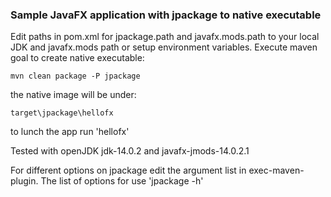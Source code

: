### Sample JavaFX application with jpackage to native executable



Edit paths in pom.xml for jpackage.path and javafx.mods.path to your local JDK and javafx.mods path or setup environment variables.
Execute maven goal to create native executable:

```mvn clean package -P jpackage``` 

the native image will be under:

 ```target\jpackage\hellofx```
 
to lunch the app run 'hellofx'
 
Tested with openJDK jdk-14.0.2 and javafx-jmods-14.0.2.1

For different options on jpackage edit the argument list in exec-maven-plugin. The list of options for use 'jpackage -h'
